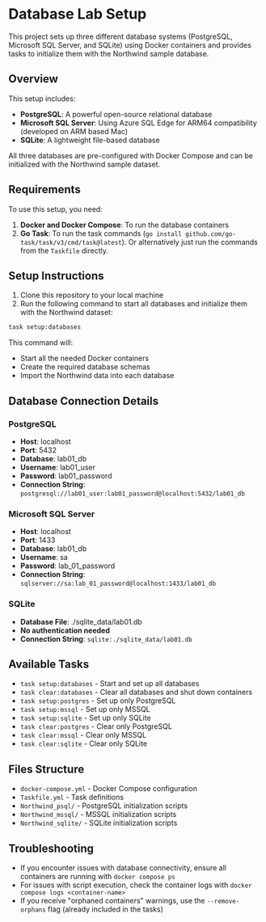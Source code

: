 # Database Lab Setup

This project sets up three different database systems (PostgreSQL, Microsoft SQL Server, and SQLite) using Docker containers and provides tasks to initialize them with the Northwind sample database.

## Overview

This setup includes:

- **PostgreSQL**: A powerful open-source relational database
- **Microsoft SQL Server**: Using Azure SQL Edge for ARM64 compatibility (developed on ARM based Mac)
- **SQLite**: A lightweight file-based database

All three databases are pre-configured with Docker Compose and can be initialized with the Northwind sample dataset.

## Requirements

To use this setup, you need:

1. **Docker and Docker Compose**: To run the database containers
2. **Go Task**: To run the task commands (`go install github.com/go-task/task/v3/cmd/task@latest`). Or alternatively just run the commands from the `Taskfile` directly.

## Setup Instructions

1. Clone this repository to your local machine
2. Run the following command to start all databases and initialize them with the Northwind dataset:

```bash
task setup:databases
```

This command will:
- Start all the needed Docker containers
- Create the required database schemas
- Import the Northwind data into each database

## Database Connection Details

### PostgreSQL

- **Host**: localhost
- **Port**: 5432
- **Database**: lab01_db
- **Username**: lab01_user
- **Password**: lab01_password
- **Connection String**: `postgresql://lab01_user:lab01_password@localhost:5432/lab01_db`

### Microsoft SQL Server

- **Host**: localhost
- **Port**: 1433
- **Database**: lab01_db
- **Username**: sa
- **Password**: lab_01_password
- **Connection String**: `sqlserver://sa:lab_01_password@localhost:1433/lab01_db`

### SQLite

- **Database File**: ./sqlite_data/lab01.db
- **No authentication needed**
- **Connection String**: `sqlite:./sqlite_data/lab01.db`

## Available Tasks

- `task setup:databases` - Start and set up all databases
- `task clear:databases` - Clear all databases and shut down containers
- `task setup:postgres` - Set up only PostgreSQL
- `task setup:mssql` - Set up only MSSQL
- `task setup:sqlite` - Set up only SQLite
- `task clear:postgres` - Clear only PostgreSQL
- `task clear:mssql` - Clear only MSSQL
- `task clear:sqlite` - Clear only SQLite

## Files Structure

- `docker-compose.yml` - Docker Compose configuration
- `Taskfile.yml` - Task definitions
- `Northwind_psql/` - PostgreSQL initialization scripts
- `Northwind_mssql/` - MSSQL initialization scripts
- `Northwind_sqlite/` - SQLite initialization scripts

## Troubleshooting

- If you encounter issues with database connectivity, ensure all containers are running with `docker compose ps`
- For issues with script execution, check the container logs with `docker compose logs <container-name>`
- If you receive "orphaned containers" warnings, use the `--remove-orphans` flag (already included in the tasks)
